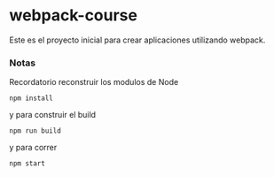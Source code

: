 # webpack-course
Este es el proyecto inicial para crear aplicaciones utilizando webpack.

### Notas
Recordatorio reconstruir los modulos de Node
```
npm install
```

y para construir el build

```
npm run build
```

y para correr 
```
npm start
```
